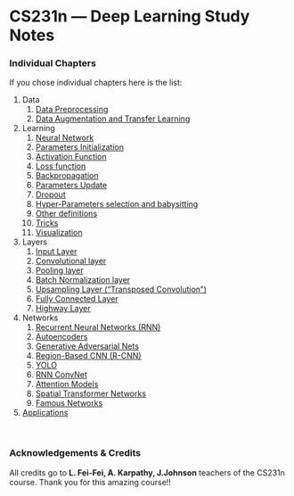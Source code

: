 # CS231n — Deep Learning Study Notes 


### Individual Chapters
If you chose individual chapters here is the list:

1. Data
    1. [Data Preprocessing](./individual_chapters/data_preprocessing.pdf)
    2. [Data Augmentation and Transfer Learning](./individual_chapters/data_aug_trans.pdf)
2. Learning
    1. [Neural Network](./individual_chapters/nn.pdf)
    2. [Parameters Initialization](./individual_chapters/params_init.pdf)
    3. [Activation Function](./individual_chapters/activation_f.pdf)
    4. [Loss function](./individual_chapters/loss_f.pdf)
    5. [Backpropagation](./individual_chapters/backprop.pdf)
    6. [Parameters Update](./individual_chapters/params_up.pdf)
    7. [Dropout](./individual_chapters/dropout.pdf)
    8. [Hyper-Parameters selection and babysitting](./individual_chapters/hyper_parms_tun.pdf)
    9. [Other definitions](./individual_chapters/others.pdf)
    10. [Tricks](./individual_chapters/tricks.pdf)
    11. [Visualization](./individual_chapters/visualization.pdf)
3. Layers
    1. [Input Layer](./individual_chapters/in_layer.pdf)
    2. [Convolutional layer](./individual_chapters/conv_layer.pdf)
    3. [Pooling layer](./individual_chapters/pool_layer.pdf)
    4. [Batch Normalization layer](./individual_chapters/bn_layer.pdf)
    5. [Upsampling Layer (“Transposed Convolution”)](./individual_chapters/upsampling_layer.pdf)
    6. [Fully Connected Layer](./individual_chapters/fc_layer.pdf)
    7. [Highway Layer](./individual_chapters/hw_layer.pdf)
4. Networks
    1. [Recurrent Neural Networks (RNN)](./individual_chapters/recurrent_neural_networks.pdf)
    2. [Autoencoders](./individual_chapters/autoencoders.pdf)
    3. [Generative Adversarial Nets](./individual_chapters/gans.pdf)
    4. [Region-Based CNN (R-CNN)](./individual_chapters/region_based_cnn.pdf)
    5. [YOLO](./individual_chapters/yolo.pdf)
    6. [RNN ConvNet](./individual_chapters/rnn_convnet.pdf)
    7. [Attention Models](./individual_chapters/attention_models.pdf)
    8. [Spatial Transformer Networks](./individual_chapters/spatial_transformer_networks.pdf)
    9. [Famous Networks](./individual_chapters/famous_networks.pdf)
5. [Applications](./individual_chapters/applications.pdf)

<br/>

### Acknowledgements & Credits
All credits go to **L. Fei-Fei, A. Karpathy, J.Johnson** teachers of the CS231n course. Thank you for this amazing course!!


